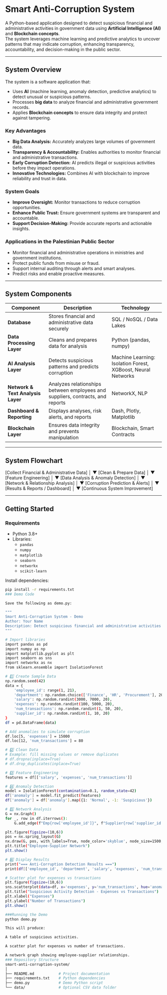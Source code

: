 # Smart Anti-Corruption System

A Python-based application designed to detect suspicious financial and administrative activities in government data using **Artificial Intelligence (AI)** and **Blockchain concepts**.  
The system leverages machine learning and predictive analytics to uncover patterns that may indicate corruption, enhancing transparency, accountability, and decision-making in the public sector.

---

## **System Overview**

The system is a software application that:

- Uses **AI** (machine learning, anomaly detection, predictive analytics) to detect unusual or suspicious patterns.
- Processes **big data** to analyze financial and administrative government records.
- Applies **Blockchain concepts** to ensure data integrity and protect against tampering.

### **Key Advantages**

- **Big Data Analysis:** Accurately analyzes large volumes of government data.  
- **Transparency & Accountability:** Enables authorities to monitor financial and administrative transactions.  
- **Early Corruption Detection:** AI predicts illegal or suspicious activities before they impact operations.  
- **Innovative Technologies:** Combines AI with blockchain to improve reliability and trust in data.

### **System Goals**

- **Improve Oversight:** Monitor transactions to reduce corruption opportunities.  
- **Enhance Public Trust:** Ensure government systems are transparent and accountable.  
- **Support Decision-Making:** Provide accurate reports and actionable insights.  

### **Applications in the Palestinian Public Sector**

- Monitor financial and administrative operations in ministries and government institutions.  
- Protect public funds from misuse or fraud.  
- Support internal auditing through alerts and smart analyses.  
- Predict risks and enable proactive measures.

---

## **System Components**

| Component | Description | Technology |
|-----------|------------|-----------|
| **Database** | Stores financial and administrative data securely | SQL / NoSQL / Data Lakes |
| **Data Processing Layer** | Cleans and prepares data for analysis | Python (pandas, numpy) |
| **AI Analysis Layer** | Detects suspicious patterns and predicts corruption | Machine Learning: Isolation Forest, XGBoost, Neural Networks |
| **Network & Text Analysis Layer** | Analyzes relationships between employees and suppliers, contracts, and reports | NetworkX, NLP |
| **Dashboard & Reporting** | Displays analyses, risk alerts, and reports | Dash, Plotly, Matplotlib |
| **Blockchain Layer** | Ensures data integrity and prevents manipulation | Blockchain, Smart Contracts |

---

## **System Flowchart**

[Collect Financial & Administrative Data]
│
▼
[Clean & Prepare Data]
│
▼
[Feature Engineering]
│
▼
[Data Analysis & Anomaly Detection]
│
▼
[Network & Relationship Analysis]
│
▼
[Corruption Prediction & Alerts]
│
▼
[Results & Reports / Dashboard]
│
▼
[Continuous System Improvement]


---

## **Getting Started**

### **Requirements**

- Python 3.8+  
- Libraries:
  - `pandas`
  - `numpy`
  - `matplotlib`
  - `seaborn`
  - `networkx`
  - `scikit-learn`

Install dependencies:

```bash
pip install -r requirements.txt
### Demo Code

Save the following as demo.py:

"""
Smart Anti-Corruption System - Demo
Author: Your Name
Description: Detect suspicious financial and administrative activities using AI and network analysis.
"""

# Import libraries
import pandas as pd
import numpy as np
import matplotlib.pyplot as plt
import seaborn as sns
import networkx as nx
from sklearn.ensemble import IsolationForest

# 1️⃣ Create Sample Data
np.random.seed(42)
data = {
    'employee_id': range(1, 21),
    'department': np.random.choice(['Finance', 'HR', 'Procurement'], 20),
    'salary': np.random.randint(3000, 7000, 20),
    'expenses': np.random.randint(100, 5000, 20),
    'num_transactions': np.random.randint(1, 50, 20),
    'supplier_id': np.random.randint(1, 10, 20)
}
df = pd.DataFrame(data)

# Add anomalies to simulate corruption
df.loc[5, 'expenses'] = 15000
df.loc[12, 'num_transactions'] = 80

# 2️⃣ Clean Data
# Example: fill missing values or remove duplicates
# df.dropna(inplace=True)
# df.drop_duplicates(inplace=True)

# 3️⃣ Feature Engineering
features = df[['salary', 'expenses', 'num_transactions']]

# 4️⃣ Anomaly Detection
model = IsolationForest(contamination=0.1, random_state=42)
df['anomaly'] = model.fit_predict(features)
df['anomaly'] = df['anomaly'].map({1: 'Normal', -1: 'Suspicious'})

# 5️⃣ Network Analysis
G = nx.Graph()
for _, row in df.iterrows():
    G.add_edge(f"Emp{row['employee_id']}", f"Supplier{row['supplier_id']}")

plt.figure(figsize=(10,6))
pos = nx.spring_layout(G)
nx.draw(G, pos, with_labels=True, node_color='skyblue', node_size=1500, edge_color='gray')
plt.title("Employee-Supplier Network")
plt.show()

# 6️⃣ Display Results
print("=== Anti-Corruption Detection Results ===")
print(df[['employee_id', 'department', 'salary', 'expenses', 'num_transactions', 'anomaly']])

# Scatter plot for expenses vs transactions
plt.figure(figsize=(10,6))
sns.scatterplot(data=df, x='expenses', y='num_transactions', hue='anomaly', palette=['green','red'], s=100)
plt.title("Suspicious Activity Detection - Expenses vs Transactions")
plt.xlabel("Expenses")
plt.ylabel("Number of Transactions")
plt.show()

###Running the Demo
python demo.py

This will produce:

A table of suspicious activities.

A scatter plot for expenses vs number of transactions.

A network graph showing employee-supplier relationships.
### Repository Structure
smart-anti-corruption-system/
│
├── README.md           # Project documentation
├── requirements.txt    # Python dependencies
├── demo.py             # Demo Python script
└── data/               # Optional CSV data folder
